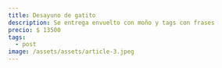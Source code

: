```yaml
---
title: Desayuno de gatito
description: Se entrega envuelto con moño y tags con frases
precio: $ 13500
tags:
  - post
image: /assets/assets/article-3.jpeg
---
```

